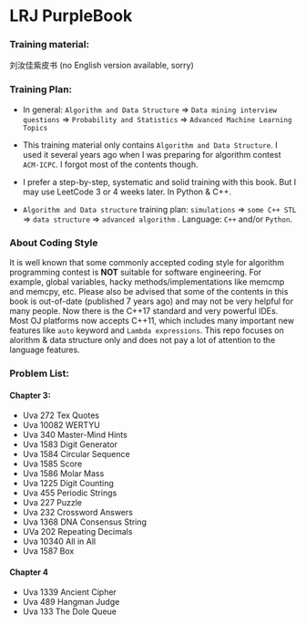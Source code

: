 # LRJ PurpleBook

### Training material:

刘汝佳紫皮书 (no English version available, sorry)

### Training Plan:
- In general: `Algorithm and Data Structure` => `Data mining interview questions` => `Probability and Statistics` => `Advanced Machine Learning Topics`

- This training material only contains `Algorithm and Data Structure`. I used it several years ago when I was preparing for algorithm contest `ACM-ICPC`. I forgot most of the contents though.

- I prefer a step-by-step, systematic and solid training with this book. But I may use LeetCode 3 or 4 weeks later. In Python & C++.

- `Algorithm and Data structure` training plan: `simulations` => `some C++ STL` => `data structure` => `advanced algorithm` . Language:  `C++` and/or `Python`.

### About Coding Style

It is well known that some commonly accepted coding style for algorithm programming contest is **NOT** suitable for software engineering. For example,  global variables, hacky methods/implementations like memcmp and memcpy, etc. Please also be advised that some of the contents in this book is out-of-date (published 7 years ago) and may not be very helpful for many people. Now there is the C++17 standard and very powerful IDEs. Most OJ platforms now accepts C++11, which includes many important new features like `auto` keyword and `Lambda expressions`.  This repo focuses on alorithm & data structure only and does not pay a lot of attention to the language features.  

### Problem List:

#### Chapter 3:

- Uva 272 Tex Quotes
- Uva 10082 WERTYU 
- Uva 340 Master-Mind Hints 
- Uva 1583 Digit Generator 
- Uva 1584 Circular Sequence
- Uva 1585 Score
- Uva 1586 Molar Mass 
- Uva 1225 Digit Counting 
- Uva 455 Periodic Strings 
- Uva 227 Puzzle
- Uva 232 Crossword Answers
- Uva 1368 DNA Consensus String
- UVa 202 Repeating Decimals
- Uva 10340 All in All
- Uva 1587 Box 

#### Chapter 4

- Uva 1339 Ancient Cipher
- Uva 489 Hangman Judge 
- Uva 133 The Dole Queue 
